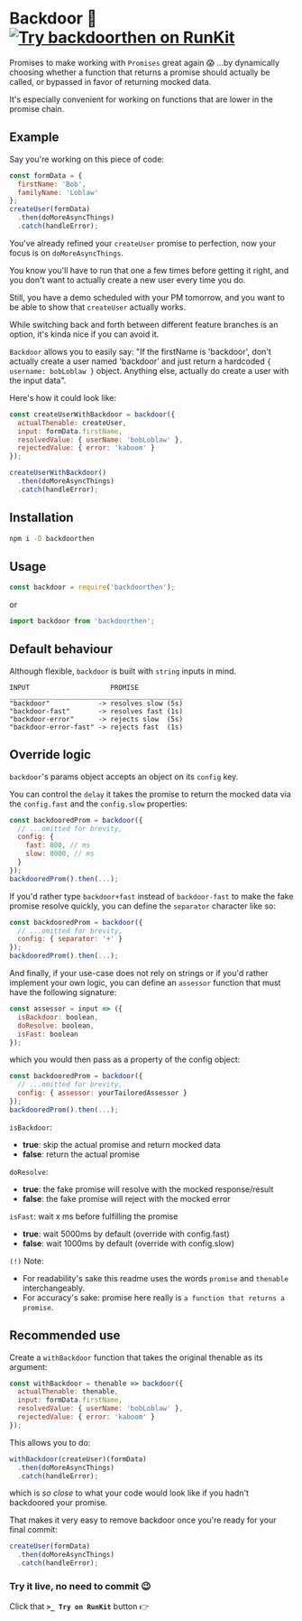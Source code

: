 # Backdoor 🚪 [![Try backdoorthen on RunKit](https://badge.runkitcdn.com/backdoorthen.svg)](https://npm.runkit.com/backdoorthen)

Promises to make working with `Promises` great again 😱
...by dynamically choosing whether a function that returns a promise should actually be called,
or bypassed in favor of returning mocked data.

It's especially convenient for working on functions that are lower in the promise chain.

## Example
Say you're working on this piece of code:
```js
const formData = {
  firstName: 'Bob',
  familyName: 'Loblaw'
};
createUser(formData)
  .then(doMoreAsyncThings)
  .catch(handleError);
```
You've already refined your `createUser` promise to perfection,
now your focus is on `doMoreAsyncThings`.

You know you'll have to run that one a few times before getting it right, and you don't want to actually create a new user every time you do.

Still, you have a demo scheduled with your PM tomorrow, and you want to be able to show that `createUser` actually works.

While switching back and forth between different feature branches is an option, it's kinda nice if you can avoid it.

`Backdoor` allows you to easily say: "If the firstName is 'backdoor', don't actually create a user named 'backdoor' and just return a hardcoded `{ username: bobLoblaw }` object. Anything else, actually do create a user with the input data".

Here's how it could look like:
```js
const createUserWithBackdoor = backdoor({
  actualThenable: createUser,
  input: formData.firstName,
  resolvedValue: { userName: 'bobLoblaw' },
  rejectedValue: { error: 'kaboom' }
});

createUserWithBackdoor()
  .then(doMoreAsyncThings)
  .catch(handleError);
```

## Installation
```sh
npm i -D backdoorthen
```
## Usage
```js
const backdoor = require('backdoorthen');
```
or
```js
import backdoor from 'backdoorthen';
```
## Default behaviour
Although flexible, `backdoor` is built with `string` inputs in mind.
```
INPUT                    PROMISE
___________________________________________
"backdoor"            -> resolves slow (5s)
"backdoor-fast"       -> resolves fast (1s)
"backdoor-error"      -> rejects slow  (5s)
"backdoor-error-fast" -> rejects fast  (1s)
```
## Override logic
`backdoor`'s params object accepts an object on its `config` key.

You can control the `delay` it takes the promise to return the mocked data via the `config.fast` and the `config.slow` properties:
```js
const backdooredProm = backdoor({
  // ...omitted for brevity,
  config: {
    fast: 800, // ms
    slow: 8000, // ms
  }
});
backdooredProm().then(...);
```
If you'd rather type `backdoor+fast` instead of `backdoor-fast` to make the fake promise resolve quickly, you can define the `separator` character like so:
```js
const backdooredProm = backdoor({
  // ...omitted for brevity,
  config: { separator: '+' }
});
backdooredProm().then(...);
```
And finally, if your use-case does not rely on strings or if you'd rather implement your own logic, you can define an `assessor` function that must have the following signature:
```js
const assessor = input => ({
  isBackdoor: boolean,
  doResolve: boolean,
  isFast: boolean
});
```
which you would then pass as a property of the config object:
```js
const backdooredProm = backdoor({
  // ...omitted for brevity,
  config: { assessor: yourTailoredAssessor }
});
backdooredProm().then(...);
```

`isBackdoor`:
+ **true**:  skip the actual promise and return mocked data
+ **false**: return the actual promise

`doResolve`:
+ **true**:  the fake promise will resolve with the mocked response/result
+ **false**: the fake promise will reject with the mocked error

`isFast`: wait x ms before fulfilling the promise
+ **true**:  wait 5000ms by default (override with config.fast)
+ **false**: wait 1000ms by default (override with config.slow)

`(!)` Note:
+ For readability's sake this readme uses the words `promise` and `thenable` interchangeably.
+ For accuracy's sake: promise here really is `a function that returns a promise`.

## Recommended use
Create a `withBackdoor` function that takes the original thenable as its argument:
```js
const withBackdoor = thenable => backdoor({
  actualThenable: thenable,
  input: formData.firstName,
  resolvedValue: { userName: 'bobLoblaw' },
  rejectedValue: { error: 'kaboom' }
});
```
This allows you to do:
```js
withBackdoor(createUser)(formData)
  .then(doMoreAsyncThings)
  .catch(handleError);
```
which is *so close* to what your code would look like if you hadn't backdoored your promise.

That makes it very easy to remove backdoor once you're ready for your final commit:
```js
createUser(formData)
  .then(doMoreAsyncThings)
  .catch(handleError);
```

### Try it live, no need to commit 😉
Click that **`>_ Try on RunKit`** button 👉